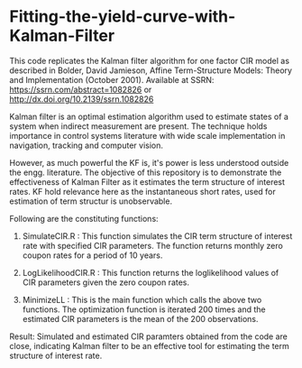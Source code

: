 # Fitting-the-yield-curve-with-Kalman-Filter

This code replicates the Kalman filter algorithm for one factor CIR model as described in 
Bolder, David Jamieson, Affine Term-Structure Models: Theory and Implementation (October 2001). 
Available at SSRN: https://ssrn.com/abstract=1082826 or http://dx.doi.org/10.2139/ssrn.1082826

Kalman filter is an optimal estimation algorithm used to estimate states of a system when indirect measurement are present.
The technique holds importance in control systems literature with wide scale implementation in navigation, tracking and computer 
vision. 

However, as much powerful the KF is, it's power is less understood outside the engg. literature.
The objective of this repository is to demonstrate the effectiveness of Kalman Filter as it estimates the term structure of 
interest rates. KF hold relevance here as the instantaneous short rates, used for estimation of term structur is unobservable. 

Following are the constituting functions:

1. SimulateCIR.R : This function simulates the CIR term structure of interest rate with specified CIR parameters. The function 
returns monthly zero coupon rates for a period of 10 years.

2. LogLikelihoodCIR.R : This function returns the loglikelihood values of CIR parameters given the zero coupon rates.

3. MinimizeLL : This is the main function which calls the above two functions. The optimization function is iterated 
200 times and the estimated CIR parameters is the mean of the 200 observations.

Result: Simulated and estimated CIR paramters obtained from the code are close, indicating Kalman filter to be an effective tool 
for estimating the term structure of interest rate. 
